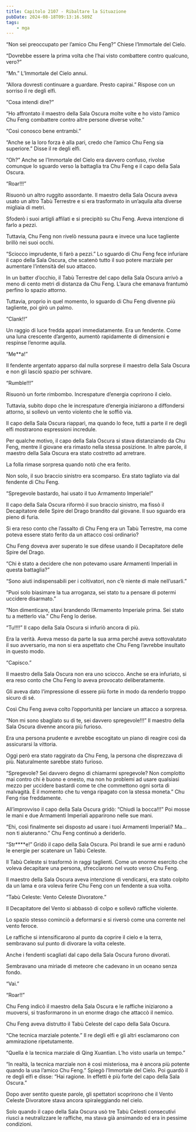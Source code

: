 ```yaml
---
title: Capitolo 2107 - Ribaltare la Situazione
pubDate: 2024-08-18T09:13:16.589Z
tags:
    - mga
---
```





“Non sei preoccupato per l’amico Chu Feng?” Chiese l’Immortale del Cielo.


“Dovrebbe essere la prima volta che l’hai visto combattere contro qualcuno, vero?”


“Mn.” L’Immortale del Cielo annuì.


“Allora dovresti continuare a guardare. Presto capirai.” Rispose con un sorriso il re degli elfi.


“Cosa intendi dire?”


“Ho affrontato il maestro della Sala Oscura molte volte e ho visto l’amico Chu Feng combattere contro altre persone diverse volte.”


“Così conosco bene entrambi.”

“Anche se la loro forza è alla pari, credo che l’amico Chu Feng sia superiore.” Disse il re degli elfi.


“Oh?” Anche se l’Immortale del Cielo era davvero confuso, rivolse comunque lo sguardo verso la battaglia tra Chu Feng e il capo della Sala Oscura.


“Roar!!!”


Risuonò un altro ruggito assordante. Il maestro della Sala Oscura aveva usato un altro Tabù Terrestre e si era trasformato in un’aquila alta diverse migliaia di metri.


Sfoderò i suoi artigli affilati e si precipitò su Chu Feng. Aveva intenzione di farlo a pezzi.


Tuttavia, Chu Feng non rivelò nessuna paura e invece una luce tagliente brillò nei suoi occhi.


“Sciocco imprudente, ti farò a pezzi.” Lo sguardo di Chu Feng fece infuriare il capo della Sala Oscura, che scatenò tutto il suo potere marziale per aumentare l’intensità del suo attacco.


In un batter d’occhio, il Tabù Terrestre del capo della Sala Oscura arrivò a meno di cento metri di distanza da Chu Feng. L’aura che emanava frantumò perfino lo spazio attorno.


Tuttavia, proprio in quel momento, lo sguardo di Chu Feng divenne più tagliente, poi girò un palmo.


“Clank!!”


Un raggio di luce fredda apparì immediatamente. Era un fendente. Come una luna crescente d’argento, aumentò rapidamente di dimensioni e respinse l’enorme aquila.


“Me**a!”


Il fendente argentato apparso dal nulla sorprese il maestro della Sala Oscura e non gli lasciò spazio per schivare.


“Rumble!!!”


Risuonò un forte rimbombo. Increspature d’energia coprirono il cielo.


Tuttavia, subito dopo che le increspature d’energia iniziarono a diffondersi attorno, si sollevò un vento violento che le soffiò via.


Il capo della Sala Oscura riapparì, ma quando lo fece, tutti a parte il re degli elfi mostrarono espressioni incredule.


Per qualche motivo, il capo della Sala Oscura si stava distanziando da Chu Feng, mentre il giovane era rimasto nella stessa posizione. In altre parole, il maestro della Sala Oscura era stato costretto ad arretrare.


La folla rimase sorpresa quando notò che era ferito.


Non solo, il suo braccio sinistro era scomparso. Era stato tagliato via dal fendente di Chu Feng.


“Spregevole bastardo, hai usato il tuo Armamento Imperiale!”


Il capo della Sala Oscura riformò il suo braccio sinistro, ma fissò il Decapitatore delle Spire del Drago brandito dal giovane. Il suo sguardo era pieno di furia.


Si era reso conto che l’assalto di Chu Feng era un Tabù Terrestre, ma come poteva essere stato ferito da un attacco così ordinario?


Chu Feng doveva aver superato le sue difese usando il Decapitatore delle Spire del Drago.


“Chi è stato a decidere che non potevamo usare Armamenti Imperiali in questa battaglia?”

“Sono aiuti indispensabili per i coltivatori, non c’è niente di male nell’usarli.”


“Puoi solo biasimare la tua arroganza, sei stato tu a pensare di potermi uccidere disarmato.”


“Non dimenticare, stavi brandendo l’Armamento Imperiale prima. Sei stato tu a metterlo via.” Chu Feng lo derise.


“Tu!!!!” Il capo della Sala Oscura si infuriò ancora di più.


Era la verità. Aveva messo da parte la sua arma perché aveva sottovalutato il suo avversario, ma non si era aspettato che Chu Feng l’avrebbe insultato in questo modo.


“Capisco.”

Il maestro della Sala Oscura non era uno sciocco. Anche se era infuriato, si era reso conto che Chu Feng lo aveva provocato deliberatamente.


Gli aveva dato l’impressione di essere più forte in modo da renderlo troppo sicuro di sé.


Così Chu Feng aveva colto l’opportunità per lanciare un attacco a sorpresa.


“Non mi sono sbagliato su di te, sei davvero spregevole!!!” Il maestro della Sala Oscura divenne ancora più furioso.


Era una persona prudente e avrebbe escogitato un piano di reagire così da assicurarsi la vittoria.


Oggi però era stato raggirato da Chu Feng, la persona che disprezzava di più. Naturalmente sarebbe stato furioso.

“Spregevole? Sei davvero degno di chiamarmi spregevole? Non complotto mai contro chi è buono e onesto, ma non ho problemi ad usare qualsiasi mezzo per uccidere bastardi come te che commettono ogni sorta di malvagità. È il momento che tu venga ripagato con la stessa moneta.” Chu Feng rise freddamente.


All’improvviso il capo della Sala Oscura gridò: “Chiudi la bocca!!!” Poi mosse le mani e due Armamenti Imperiali apparirono nelle sue mani.


“Ehi, così finalmente sei disposto ad usare i tuoi Armamenti Imperiali? Ma… non ti aiuteranno.” Chu Feng continuò a deriderlo.


“Str****e!” Gridò il capo della Sala Oscura. Poi brandì le sue armi e radunò le energie per scatenare un Tabù Celeste.


Il Tabù Celeste si trasformò in raggi taglienti. Come un enorme esercito che voleva decapitare una persona, sfrecciarono nel vuoto verso Chu Feng.


Il maestro della Sala Oscura aveva intenzione di vendicarsi, era stato colpito da un lama e ora voleva ferire Chu Feng con un fendente a sua volta.


“Tabù Celeste: Vento Celeste Divoratore.”


Il Decapitatore del Vento si abbassò di colpo e sollevò raffiche violente.


Lo spazio stesso cominciò a deformarsi e si riversò come una corrente nel vento feroce.


Le raffiche si intensificarono al punto da coprire il cielo e la terra, sembravano sul punto di divorare la volta celeste.


Anche i fendenti scagliati dal capo della Sala Oscura furono divorati.


Sembravano una miriade di meteore che cadevano in un oceano senza fondo.


“Vai.”


“Roar!!”


Chu Feng indicò il maestro della Sala Oscura e le raffiche iniziarono a muoversi, si trasformarono in un enorme drago che attaccò il nemico.


Chu Feng aveva distrutto il Tabù Celeste del capo della Sala Oscura.


“Che tecnica marziale potente.” Il re degli elfi e gli altri esclamarono con ammirazione ripetutamente.


“Quella è la tecnica marziale di Qing Xuantian. L’ho visto usarla un tempo.”


“In realtà, la tecnica marziale non è così misteriosa, ma è ancora più potente quando la usa l’amico Chu Feng.” Spiegò l’Immortale del Cielo. Poi guardò il re degli elfi e disse: “Hai ragione. In effetti è più forte del capo della Sala Oscura.”


Dopo aver sentito queste parole, gli spettatori scoprirono che il Vento Celeste Divoratore stava ancora spiraleggiando nel cielo.


Solo quando il capo della Sala Oscura usò tre Tabù Celesti consecutivi riuscì a neutralizzare le raffiche, ma stava già ansimando ed era in pessime condizioni.

